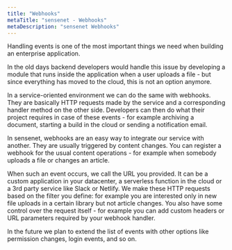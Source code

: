 ```yaml
---
title: "Webhooks"
metaTitle: "sensenet - Webhooks"
metaDescription: "sensenet Webhooks"
---
```

Handling events is one of the most important things we need when building an enterprise application.

In the old days backend developers would handle this issue by developing a module that runs inside the application when a user uploads a file - but since everything has moved to the cloud, this is not an option anymore.

In a service-oriented environment we can do the same with webhooks. They are basically HTTP requests made by the service and a corresponding handler method on the other side. Developers can then do what their project requires in case of these events - for example archiving a document, starting a build in the cloud or sending a notification email.

In sensenet, webhooks are an easy way to integrate our service with another. They are usually triggered by content changes. You can register a webhook for the usual content operations - for example when somebody uploads a file or changes an article.

When such an event occurs, we call the URL you provided. It can be a custom application in your datacenter, a serverless function in the cloud or a 3rd party service like Slack or Netlify. We make these HTTP requests based on the filter you define: for example you are interested only in new file uploads in a certain library but not article changes. You also have some control over the request itself - for example you can add custom headers or URL parameters required by your webhook handler.

In the future we plan to extend the list of events with other options like permission changes, login events, and so on.
